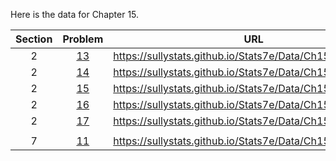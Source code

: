 Here is the data for Chapter 15.

|Section|Problem|URL|
|:---:|:---:|:---:|
|2|[13](https://sullystats.github.io/Stats7e/Data/Ch15/15_2_13.csv)|<a>https://sullystats.github.io/Stats7e/Data/Ch15/15_2_13.csv</a><br/>|
|2|[14](https://sullystats.github.io/Stats7e/Data/Ch15/15_2_14.csv)|<a>https://sullystats.github.io/Stats7e/Data/Ch15/15_2_14.csv</a><br/>|
|2|[15](https://sullystats.github.io/Stats7e/Data/Ch15/15_2_15.csv)|<a>https://sullystats.github.io/Stats7e/Data/Ch15/15_2_15.csv</a><br/>|
|2|[16](https://sullystats.github.io/Stats7e/Data/Ch15/15_2_16.csv)|<a>https://sullystats.github.io/Stats7e/Data/Ch15/15_2_16.csv</a><br/>|
|2|[17](https://sullystats.github.io/Stats7e/Data/Ch15/15_2_17.csv)|<a>https://sullystats.github.io/Stats7e/Data/Ch15/15_2_17.csv</a><br/>|
| | |
|7|[11](https://sullystats.github.io/Stats7e/Data/Ch15/15_7_11.csv)|<a>https://sullystats.github.io/Stats7e/Data/Ch15/15_7_11.csv</a><br/>|
